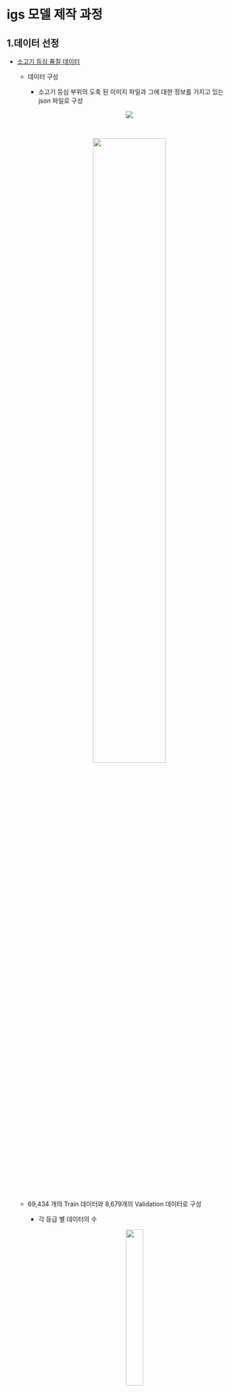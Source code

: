 
# igs 모델 제작 과정

## 1.데이터 선정
- [소고기 등심 품질 데이터](https://aihub.or.kr/aidata/30733)
        
    - 데이터 구성
        - 소고기 등심 부위의 도축 된 이미지 파일과 그에 대한 정보를 가지고 있는 json 파일로 구성

        <p align=center><img src="images/image.jpg"><p>
        
        <br>
        
        <p align=center><img src="images/image2.png" width=60%><p>      

              
        <br>  
    
    - 69,434 개의 Train 데이터와 8,679개의 Validation 데이터로 구성
        - 각 등급 별 데이터의 수
            
            <p align=center><img src="images/image3.png" width = 30%><p>      
        
        <br>
    
    - 데이터 선정 이유
        - 각 등급 별 많은 수의 데이터 제공
        - 모든 이미지의 json 파일에서 이미지 정보 제공
        - 다각도 카메라 이미지 획득과 데이터 정제로 데이터의 정확도와 신뢰도를 높임
        - 축산물품질평가원의 품질평가 기준에 맞게 전문가 집단에서 데이터 분류 및 획득
        - 하루에 전국 각지에서 온 도체 50여개에 대해서 데이터를 꾸준히 획득

<br>
<br>

## 2.데이터 확인
- 데이터의 segmentation 정보 확인
    <p align=center><img src="images/image4.png" width = 60%><p>
    
    <br>
    
- 이미지 분류 가능성 확인
    - 각 class 별 1000개의 train 데이터를 이용하여 간단한 CNN 모델을 만들어 학습
        - Loss가 줄고 있음을 확인
        - train 데이터의 정확도 0.98% 이상이 나옴을 확인
    - 각 class 별 200개의 test 데이터를 분류가 어느 정도 가능함을 확인
        - 47.24 %의 정확도

    <br>


<br>
<br>

## 3. 알고리즘 선정
3. 알고리즘 선택 
    - 판정하고자 하는 사진의 배경에 영향을 받지 않기 위해 Object Detection 알고리즘 선택
      
    
    <br>
    <p align=center><img src="images/image8.png" width = 80%><p>
    <br>

    
    - 맞출 수 있는 hyper-parameter를 동일하게 설정한 후 학습 실행
    - 등급 별로 이미지가 많은 차이가 있지 않기 때문에 classification loss에 좀 더 비중을 두고 고려
    - 최종적으로 우리가 얻고자 하는 것은 이미지의 object detection 정확도 이기 때문에 Accuracy를 고려!


<br>
<br>


## 4. 데이터 전처리
- Json 파일의 잘못된 segmentation 좌표 수정
- 전체 데이터를 7:1:2의 비율로 train, validation, test 데이터로 나눔
    - train 데이터의 각 class 중 가장 개수가 적은 수 undersampling
        - 데이터의 불균형으로 학습이 한 class에 치우치는 것을 막기 위함
        
- Json파일을 텍스트 파일로 변환시켜주는 MakeLabel.py 파일 작성
    - segmentation 좌표를 이용하여 bounding box의 height와 width를 계산하여 정규화
    - segmentation 좌표를 이용하여 bounding box의 중심 (x, y) 좌표를 계산하여 정규화
    - 이미지의 클래스를 대응되는 숫자로 변환

    <br>
        
<p align=center><img src="images/image5.png" width = 60%><p>

<br>
<br>


## 5. 데이터 학습
- 설정파일 제작 및 수정
    - 데이터(train / validation / test) 경로 저장 파일 생성
            
            
    - detection 할 object class 정의 파일 생성
    - 데이터와 관련된 설정 파일 생성
        
    - 모델 관련 hyper-parameter 설정파일 수정
        - batch=32
        - subdivisions=32
        - max_batches = 10200
        - steps=8160, 9180
        - input height = 512, width = 512
                
            → 추후 hyper-parameter 최적화 필요

<br>

- 제작, 수정된 설정 파일 정보로 YOLOV4 로 학습
    - train data : 15,085 개 (4,310 * 0.7 * 5)
    - valid data : 2,155 개 (4,310 * 0.1 * 5)
    - test data : 4,310 개 (4,310 * 0.2 * 5)
        
    - 1000번의 학습마다 모델의 weights 저장
    - 가장 loss가 적게 나오는 모델의 weights 저장

<br>
<br>


## 6.이미지 판정 과정

<br>

<p align=center><img src="images/image7.png" ><p>

<br>
<br>

## 7. 재학습
- 수집한 데이터의 전처리과정과 설정 파일 제작 과정을 반복
- 마지막으로 저장된 model의 weights를 이용하여 모델을 학습
- 학습한 데이터의 weights를 저장
    
- 재학습 시험
    - train data :  1,855 개 (530 * 0.7 * 5)
    - valid data : 265 개 (530 * 0.1 * 5)
    - test data : 530 개 (530 * 0.2 * 5)

